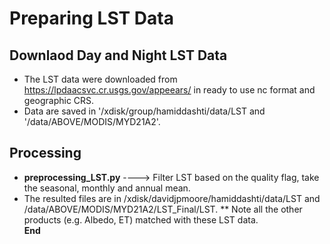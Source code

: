 # Preparing LST Data

Downlaod Day and Night LST Data  
-----------

* The LST data were downloaded from https://lpdaacsvc.cr.usgs.gov/appeears/ in ready to use nc format and geographic CRS.  
* Data are saved in '/xdisk/group/hamiddashti/data/LST and '/data/ABOVE/MODIS/MYD21A2'.

Processing
---------
* **preprocessing_LST.py** ----> Filter LST based on the quality flag, take the seasonal, monthly and annual mean. 
* The resulted files are in /xdisk/davidjpmoore/hamiddashti/data/LST and /data/ABOVE/MODIS/MYD21A2/LST_Final/LST.
** Note all the other products (e.g. Albedo, ET) matched with these LST data.  
**End**